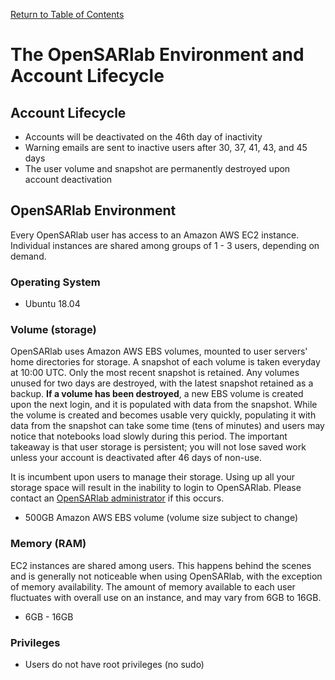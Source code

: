 [Return to Table of Contents](../user.md)

# The OpenSARlab Environment and Account Lifecycle
## Account Lifecycle
- Accounts will be deactivated on the 46th day of inactivity
- Warning emails are sent to inactive users after 30, 37, 41, 43, and 45 days
- The user volume and snapshot are permanently destroyed upon account deactivation



## OpenSARlab Environment
Every OpenSARlab user has access to an Amazon AWS EC2 instance. Individual instances are shared among groups of 1 - 3 users, depending on demand.

### Operating System
- Ubuntu 18.04

### Volume (storage)
OpenSARlab uses Amazon AWS EBS volumes, mounted to user servers' home directories for storage. A snapshot of each volume is taken everyday at 10:00 UTC. Only the most recent snapshot is retained. Any volumes unused for two days are destroyed, with the latest snapshot retained as a backup. **If a volume has been destroyed**, a new EBS volume is created upon the next login, and it is populated with data from the snapshot. While the volume is created and becomes usable very quickly, populating it with data from the snapshot can take some time (tens of minutes) and users may notice that notebooks load slowly during this period. The important takeaway is that user storage is persistent; you will not lose saved work unless your account is deactivated after 46 days of non-use.

It is incumbent upon users to manage their storage. Using up all your storage space will result in the inability to login to OpenSARlab. Please contact an [OpenSARlab administrator](mailto:uaf-jupyterhub-asf@alaska.edu) if this occurs. 
- 500GB Amazon AWS EBS volume (volume size subject to change)

### Memory (RAM)
EC2 instances are shared among users. This happens behind the scenes and is generally not noticeable when using OpenSARlab, with the exception of memory availability. The amount of memory available to each user fluctuates with overall use on an instance, and may vary from 6GB to 16GB.
- 6GB - 16GB 

### Privileges
- Users do not have root privileges (no sudo)
